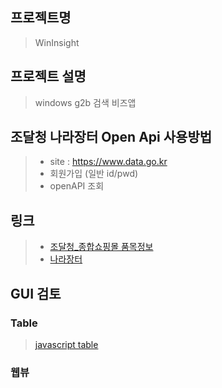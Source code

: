 ## 프로젝트명
>WinInsight

## 프로젝트 설명
> windows g2b 검색 비즈앱

## 조달청 나라장터 Open Api 사용방법
>+ site : https://www.data.go.kr
>+ 회원가입 (일반 id/pwd)
>+ openAPI 조회



## 링크
>+ [조달청_종합쇼핑몰 품목정보](http://www.data.go.kr/dataset/3070383/openapi.do)
>+ [나라장터](http://shopping.g2b.go.kr/)








## GUI 검토

### Table
> [javascript table](https://jspreadsheets.com/ui-grid.html)

### 웹뷰



